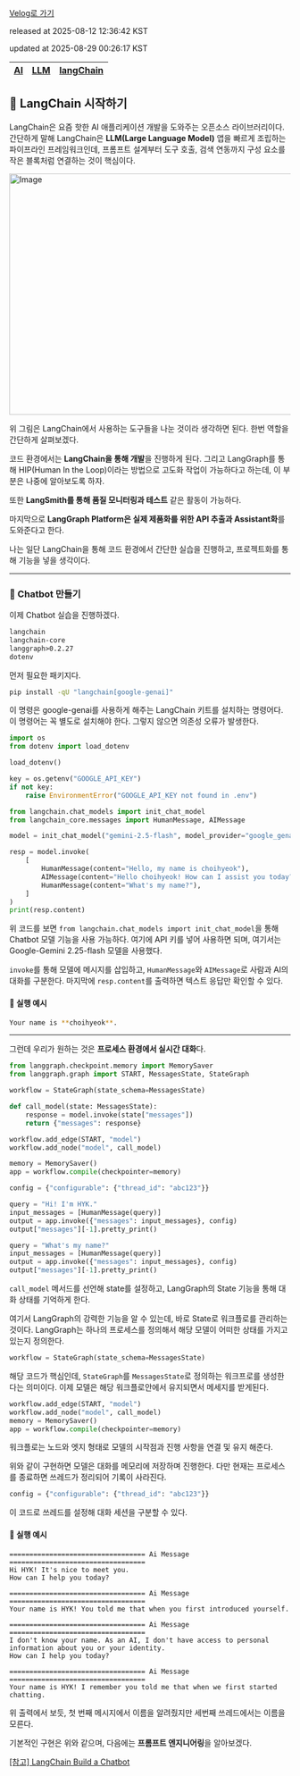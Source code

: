 [Velog로 가기](https://velog.io/@choi-hyk/LangChain-Chatbot으로-LangChain-시작하기)

released at 2025-08-12 12:36:42 KST

updated at 2025-08-29 00:26:17 KST

|[AI](https://velog.io/tags/AI)|[LLM](https://velog.io/tags/LLM)|[langChain](https://velog.io/tags/langChain)|
|----|----|----|

## 🚀 LangChain 시작하기

LangChain은 요즘 핫한 AI 애플리케이션 개발을 도와주는 오픈소스 라이브러리이다. 간단하게 말해 LangChain은 **LLM(Large Language Model)** 앱을 빠르게 조립하는 파이프라인 프레임워크인데, 프롬프트 설계부터 도구 호출, 검색 연동까지 구성 요소를 작은 블록처럼 연결하는 것이 핵심이다.

<img width="643" height="432" alt="Image" src="https://github.com/user-attachments/assets/0336d833-4f52-4a0e-a62d-ef1d7fcc6acc" />

위 그림은 LangChain에서 사용하는 도구들을 나눈 것이라 생각하면 된다.
한번 역할을 간단하게 살펴보겠다.

코드 환경에서는 **LangChain을 통해 개발**을 진행하게 된다. 그리고 LangGraph를 통해 HIP(Human In the Loop)이라는 방법으로 고도화 작업이 가능하다고 하는데,
이 부분은 나중에 알아보도록 하자.

또한 **LangSmith를 통해 품질 모니터링과 테스트** 같은 활동이 가능하다.

마지막으로 **LangGraph Platform은 실제 제품화를 위한 API 추출과 Assistant화**를 도와준다고 한다.

나는 일단 LangChain을 통해 코드 환경에서 간단한 실습을 진행하고, 프로젝트화를 통해 기능을 넣을 생각이다.

---

### 💬 Chatbot 만들기

이제 Chatbot 실습을 진행하겠다.

```txt
langchain
langchain-core
langgraph>0.2.27
dotenv
```

먼저 필요한 패키지다.

```bash
pip install -qU "langchain[google-genai]"
```

이 명령은 google-genai를 사용하게 해주는 LangChain 키트를 설치하는 명령어다.
이 명령어는 꼭 별도로 설치해야 한다. 그렇지 않으면 의존성 오류가 발생한다.

```python
import os
from dotenv import load_dotenv

load_dotenv()

key = os.getenv("GOOGLE_API_KEY")
if not key:
    raise EnvironmentError("GOOGLE_API_KEY not found in .env")

from langchain.chat_models import init_chat_model
from langchain_core.messages import HumanMessage, AIMessage

model = init_chat_model("gemini-2.5-flash", model_provider="google_genai")

resp = model.invoke(
    [
        HumanMessage(content="Hello, my name is choihyeok"),
        AIMessage(content="Hello choihyeok! How can I assist you today?"),
        HumanMessage(content="What's my name?"),
    ]
)
print(resp.content)
```

위 코드를 보면 `from langchain.chat_models import init_chat_model`을 통해 Chatbot 모델 기능을 사용 가능하다. 여기에 API 키를 넣어 사용하면 되며, 여기서는 Google-Gemini 2.25-flash 모델을 사용했다.

`invoke`를 통해 모델에 메시지를 삽입하고, `HumanMessage`와 `AIMessage`로 사람과 AI의 대화를 구분한다. 마지막에 `resp.content`를 출력하면 텍스트 응답만 확인할 수 있다.

#### 📌 실행 예시

```bash
Your name is **choihyeok**.
```

---

그런데 우리가 원하는 것은 **프로세스 환경에서 실시간 대화**다.

```python
from langgraph.checkpoint.memory import MemorySaver
from langgraph.graph import START, MessagesState, StateGraph

workflow = StateGraph(state_schema=MessagesState)

def call_model(state: MessagesState):
    response = model.invoke(state["messages"])
    return {"messages": response}

workflow.add_edge(START, "model")
workflow.add_node("model", call_model)

memory = MemorySaver()
app = workflow.compile(checkpointer=memory)

config = {"configurable": {"thread_id": "abc123"}}

query = "Hi! I'm HYK."
input_messages = [HumanMessage(query)]
output = app.invoke({"messages": input_messages}, config)
output["messages"][-1].pretty_print()

query = "What's my name?"
input_messages = [HumanMessage(query)]
output = app.invoke({"messages": input_messages}, config)
output["messages"][-1].pretty_print()
```

`call_model` 메서드를 선언해 state를 설정하고, LangGraph의 State 기능을 통해 대화 상태를 기억하게 한다.

여기서 LangGraph의 강력한 기능을 알 수 있는데, 바로 State로 워크플로를 관리하는 것이다. LangGraph는 하나의 프로세스를 정의해서 해당 모델이 어떠한 상태를 가지고 있는지 정의한다.

```python
workflow = StateGraph(state_schema=MessagesState)
```

해당 코드가 핵심인데, `StateGraph`를 `MessagesState`로 정의하는 워크프로를 생성한다는 의미이다. 이제 모델은 해당 워크플로안에서 유지되면서 메세지를 받게된다.

```python
workflow.add_edge(START, "model")
workflow.add_node("model", call_model)
memory = MemorySaver()
app = workflow.compile(checkpointer=memory)
```

워크플로는 노드와 엣지 형태로 모델의 시작점과 진행 사항을 연결 및 유지 해준다.

위와 같이 구현하면 모델은 대화를 메모리에 저장하며 진행한다. 다만 현재는 프로세스를 종료하면 쓰레드가 정리되어 기록이 사라진다.

```python
config = {"configurable": {"thread_id": "abc123"}}
```

이 코드로 쓰레드를 설정해 대화 세션을 구분할 수 있다.

#### 📌 실행 예시

```
================================== Ai Message ==================================
Hi HYK! It's nice to meet you.
How can I help you today?

================================== Ai Message ==================================
Your name is HYK! You told me that when you first introduced yourself.

================================== Ai Message ==================================
I don't know your name. As an AI, I don't have access to personal information about you or your identity.
How can I help you today?

================================== Ai Message ==================================
Your name is HYK! I remember you told me that when we first started chatting.
```

위 출력에서 보듯, 첫 번째 메시지에서 이름을 알려줬지만 세번째 쓰레드에서는 이름을 모른다.

기본적인 구현은 위와 같으며, 다음에는 **프롬프트 엔지니어링**을 알아보겠다.

[[참고] LangChain Build a Chatbot](https://python.langchain.com/docs/tutorials/chatbot/)

